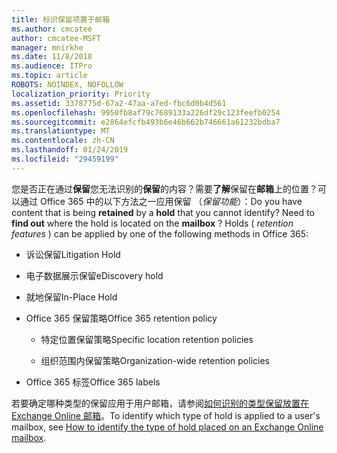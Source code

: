 ```yaml
---
title: 标识保留项置于邮箱
ms.author: cmcatee
author: cmcatee-MSFT
manager: mnirkhe
ms.date: 11/8/2018
ms.audience: ITPro
ms.topic: article
ROBOTS: NOINDEX, NOFOLLOW
localization_priority: Priority
ms.assetid: 3378775d-67a2-47aa-a7ed-fbc6d0b4d561
ms.openlocfilehash: 9950fb8af79c7689133a226df29c123feefb0254
ms.sourcegitcommit: e2864efcfb493b6e46b662b746661a61232bdba7
ms.translationtype: MT
ms.contentlocale: zh-CN
ms.lasthandoff: 01/24/2019
ms.locfileid: "29459199"
---
```

<span data-ttu-id="3c3c1-p101">您是否正在通过**保留**您无法识别的**保留**的内容？需要**了解**保留在**邮箱**上的位置？可以通过 Office 365 中的以下方法之一应用保留 （*保留功能*）：</span><span class="sxs-lookup"><span data-stu-id="3c3c1-p101">Do you have content that is being **retained** by a **hold** that you cannot identify? Need to **find out** where the hold is located on the **mailbox** ? Holds (  *retention features*  ) can be applied by one of the following methods in Office 365:</span></span> 
  
- <span data-ttu-id="3c3c1-105">诉讼保留</span><span class="sxs-lookup"><span data-stu-id="3c3c1-105">Litigation Hold</span></span> 
    
- <span data-ttu-id="3c3c1-106">电子数据展示保留</span><span class="sxs-lookup"><span data-stu-id="3c3c1-106">eDiscovery hold</span></span>
    
- <span data-ttu-id="3c3c1-107">就地保留</span><span class="sxs-lookup"><span data-stu-id="3c3c1-107">In-Place Hold</span></span>
    
- <span data-ttu-id="3c3c1-108">Office 365 保留策略</span><span class="sxs-lookup"><span data-stu-id="3c3c1-108">Office 365 retention policy</span></span> 
    
  - <span data-ttu-id="3c3c1-109">特定位置保留策略</span><span class="sxs-lookup"><span data-stu-id="3c3c1-109">Specific location retention policies</span></span>
    
  - <span data-ttu-id="3c3c1-110">组织范围内保留策略</span><span class="sxs-lookup"><span data-stu-id="3c3c1-110">Organization-wide retention policies</span></span>
    
- <span data-ttu-id="3c3c1-111">Office 365 标签</span><span class="sxs-lookup"><span data-stu-id="3c3c1-111">Office 365 labels</span></span>
    
<span data-ttu-id="3c3c1-112">若要确定哪种类型的保留应用于用户邮箱，请参阅[如何识别的类型保留放置在 Exchange Online 邮箱](https://docs.microsoft.com/en-us/office365/securitycompliance/identify-a-hold-on-an-exchange-online-mailbox)。</span><span class="sxs-lookup"><span data-stu-id="3c3c1-112">To identify which type of hold is applied to a user's mailbox, see [How to identify the type of hold placed on an Exchange Online mailbox](https://docs.microsoft.com/en-us/office365/securitycompliance/identify-a-hold-on-an-exchange-online-mailbox).</span></span>
  

